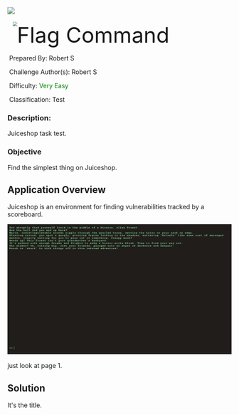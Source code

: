 ![](https://raw.githubusercontent.com/hackthebox/writeup-templates/master/challenge/assets/images/banner.png)



<img src="https://github.com/hackthebox/writeup-templates/raw/master/challenge/assets/images/htb.png" style="margin-left: 20px; zoom: 60%;" align=left />    	<font size="10">Flag Command</font>

​	    Prepared By: Robert S

​	    Challenge Author(s): Robert S

​	    Difficulty: <font color=green>Very Easy</font>

​	    Classification: Test


### Description:

Juiceshop task test.

### Objective

Find the simplest thing on Juiceshop.

## Application Overview

Juiceshop is an environment for finding vulnerabilities tracked by a scoreboard.

![img](assets/home.png)

 just look at page 1.

## Solution

It's the title.

